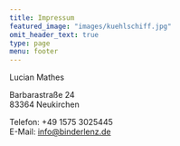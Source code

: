 ```yaml
---
title: Impressum
featured_image: "images/kuehlschiff.jpg"
omit_header_text: true
type: page
menu: footer
---
```


Lucian Mathes

Barbarastraße 24 \
83364 Neukirchen

Telefon: +49 1575 3025445 \
E-Mail: info@binderlenz.de
